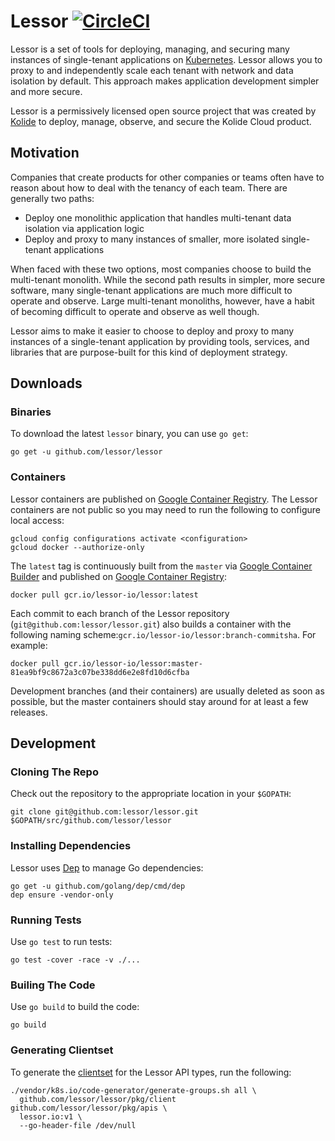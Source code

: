 # Lessor [![CircleCI](https://circleci.com/gh/lessor/lessor/tree/master.svg?style=svg&circle-token=6df998c0f2085edbc4bfeaf38e5114f990204c36)](https://circleci.com/gh/lessor/lessor/tree/master)

Lessor is a set of tools for deploying, managing, and securing many instances of single-tenant applications on [Kubernetes](https://kubernetes.io/). Lessor allows you to proxy to and independently scale each tenant with network and data isolation by default. This approach makes application development simpler and more secure.

Lessor is a permissively licensed open source project that was created by [Kolide](https://github.com/kolide) to deploy, manage, observe, and secure the Kolide Cloud product.

## Motivation

Companies that create products for other companies or teams often have to reason about how to deal with the tenancy of each team. There are generally two paths:

- Deploy one monolithic application that handles multi-tenant data isolation via application logic
- Deploy and proxy to many instances of smaller, more isolated single-tenant applications

When faced with these two options, most companies choose to build the multi-tenant monolith. While the second path results in simpler, more secure software, many single-tenant applications are much more difficult to operate and observe. Large multi-tenant monoliths, however, have a habit of becoming difficult to operate and observe as well though.

Lessor aims to make it easier to choose to deploy and proxy to many instances of a single-tenant application by providing tools, services, and libraries that are purpose-built for this kind of deployment strategy.

## Downloads

### Binaries

To download the latest `lessor` binary, you can use `go get`:

```
go get -u github.com/lessor/lessor
```

### Containers

Lessor containers are published on [Google Container Registry](https://cloud.google.com/container-registry/). The Lessor containers are not public so you may need to run the following to configure local access:

```
gcloud config configurations activate <configuration>
gcloud docker --authorize-only
```

The `latest` tag is continuously built from the `master` via [Google Container Builder](https://cloud.google.com/container-builder/) and published on [Google Container Registry](https://cloud.google.com/container-registry/):

```
docker pull gcr.io/lessor-io/lessor:latest
```

Each commit to each branch of the Lessor repository (`git@github.com:lessor/lessor.git`) also builds a container with the following naming scheme:`gcr.io/lessor-io/lessor:branch-commitsha`. For example:

```
docker pull gcr.io/lessor-io/lessor:master-81ea9bf9c8672a3c07be338dd6e2e8fd10d6cfba
```

Development branches (and their containers) are usually deleted as soon as possible, but the master containers should stay around for at least a few releases.

## Development

### Cloning The Repo

Check out the repository to the appropriate location in your `$GOPATH`:

```
git clone git@github.com:lessor/lessor.git $GOPATH/src/github.com/lessor/lessor
```

### Installing Dependencies

Lessor uses [Dep](https://github.com/golang/dep) to manage Go dependencies:

```
go get -u github.com/golang/dep/cmd/dep
dep ensure -vendor-only
```

### Running Tests

Use `go test` to run tests:

```
go test -cover -race -v ./...
```

### Builing The Code

Use `go build` to build the code:

```
go build
```

### Generating Clientset

To generate the [clientset](https://github.com/kubernetes/community/blob/master/contributors/devel/generating-clientset.md) for the Lessor API types, run the following:

```
./vendor/k8s.io/code-generator/generate-groups.sh all \
  github.com/lessor/lessor/pkg/client github.com/lessor/lessor/pkg/apis \
  lessor.io:v1 \
  --go-header-file /dev/null
```
